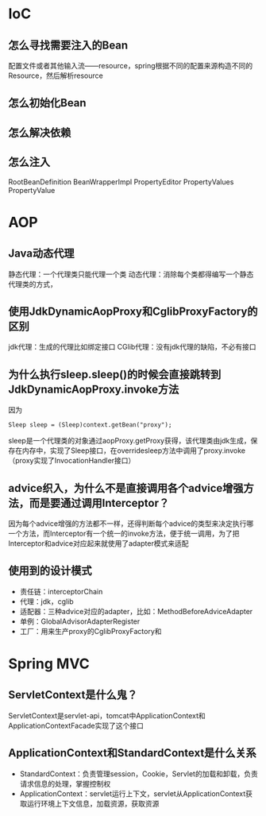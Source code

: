 # IoC
## 怎么寻找需要注入的Bean
配置文件或者其他输入流——resource，spring根据不同的配置来源构造不同的Resource，然后解析resource
## 怎么初始化Bean
## 怎么解决依赖
## 怎么注入

RootBeanDefinition
BeanWrapperImpl
PropertyEditor
PropertyValues
PropertyValue

# AOP
## Java动态代理
静态代理：一个代理类只能代理一个类
动态代理：消除每个类都得编写一个静态代理类的方式，

## 使用JdkDynamicAopProxy和CglibProxyFactory的区别
jdk代理：生成的代理比如绑定接口
CGlib代理：没有jdk代理的缺陷，不必有接口

## 为什么执行sleep.sleep()的时候会直接跳转到JdkDynamicAopProxy.invoke方法
因为
```
Sleep sleep = (Sleep)context.getBean("proxy");
```
sleep是一个代理类的对象通过aopProxy.getProxy获得，该代理类由jdk生成，保存在内存中，实现了Sleep接口，在overridesleep方法中调用了proxy.invoke（proxy实现了InvocationHandler接口）

## advice织入，为什么不是直接调用各个advice增强方法，而是要通过调用Interceptor？
因为每个advice增强的方法都不一样，还得判断每个advice的类型来决定执行哪一个方法，而Interceptor有一个统一的invoke方法，便于统一调用，为了把Interceptor和advice对应起来就使用了adapter模式来适配


## 使用到的设计模式
- 责任链：interceptorChain
- 代理：jdk，cglib
- 适配器：三种advice对应的adapter，比如：MethodBeforeAdviceAdapter
- 单例：GlobalAdvisorAdapterRegister
- 工厂：用来生产proxy的CglibProxyFactory和

# Spring MVC
## ServletContext是什么鬼？
ServletContext是servlet-api，tomcat中ApplicationContext和ApplicationContextFacade实现了这个接口
## ApplicationContext和StandardContext是什么关系
- StandardContext：负责管理session，Cookie，Servlet的加载和卸载，负责请求信息的处理，掌握控制权
- ApplicationContext：servlet运行上下文，servlet从ApplicationContext获取运行环境上下文信息，加载资源，获取资源


